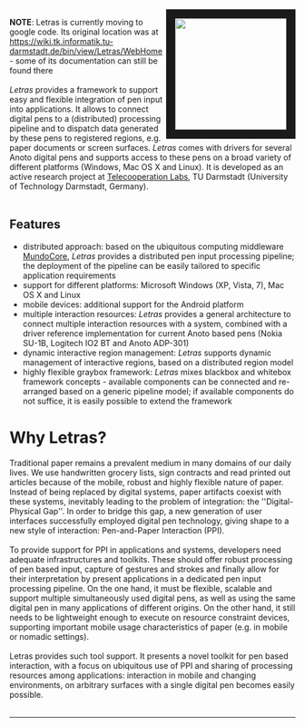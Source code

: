 <img src='http://letras.googlecode.com/git/doc/gfx/letras-umpc-medium.jpg' align='right' border='16' width='196' height='196'>

<b>NOTE</b>: Letras is currently moving to google code. Its original location was at <a href='https://wiki.tk.informatik.tu-darmstadt.de/bin/view/Letras/WebHome'>https://wiki.tk.informatik.tu-darmstadt.de/bin/view/Letras/WebHome</a> - some of its documentation can still be found there<br>
<br>
<i>Letras</i> provides a framework to support easy and flexible integration of pen input into applications. It allows to connect digital pens to a (distributed) processing pipeline and to dispatch data generated by these pens to registered regions, e.g. paper documents or screen surfaces. <i>Letras</i> comes with drivers for several Anoto digital pens and supports access to these pens on a broad variety of different platforms (Windows, Mac OS X and Linux). It is developed as an active research project at <a href='http://www.tk.informatik.tu-darmstadt.de'>Telecooperation Labs</a>, TU Darmstadt (University of Technology Darmstadt, Germany).<br>
<br>
<h2>Features</h2>
<ul><li>distributed approach: based on the ubiquitous computing middleware <a href='https://wiki.tk.informatik.tu-darmstadt.de/bin/view/Mundo/WebHome'>MundoCore</a>, <i>Letras</i> provides a distributed pen input processing pipeline; the deployment of the pipeline can be easily tailored to specific application requirements<br>
</li><li>support for different platforms: Microsoft Windows (XP, Vista, 7), Mac OS X and Linux<br>
</li><li>mobile devices: additional support for the Android platform<br>
</li><li>multiple interaction resources: <i>Letras</i> provides a general architecture to connect multiple interaction resources with a system, combined with a driver reference implementation for current Anoto based pens (Nokia SU-1B, Logitech IO2 BT and Anoto ADP-301)<br>
</li><li>dynamic interactive region management: <i>Letras</i> supports dynamic management of interactive regions, based on a distributed region model<br>
</li><li>highly flexible graybox framework: <i>Letras</i> mixes blackbox and whitebox framework concepts - available components can be connected and re-arranged based on a generic pipeline model; if available components do not suffice, it is easily possible to extend the framework</li></ul>


<h1>Why Letras?</h1>

Traditional paper remains a prevalent medium in many domains of our daily lives. We use handwritten grocery lists, sign contracts and read printed out articles because of the mobile, robust and highly flexible nature of paper. Instead of being replaced by digital systems, paper artifacts coexist with these systems, inevitably leading to the problem of integration: the ''Digital-Physical Gap''. In order to bridge this gap, a new generation of user interfaces successfully employed digital pen technology, giving shape to a new style of interaction: Pen-and-Paper Interaction (PPI).<br>
<br>
To provide support for PPI in applications and systems, developers need adequate infrastructures and toolkits. These should offer robust processing of pen based input, capture of gestures and strokes and finally allow for their interpretation by present applications in a dedicated pen input processing pipeline. On the one hand, it must be flexible, scalable and support multiple simultaneously used digital pens, as well as using the same digital pen in many applications of different origins. On the other hand, it still needs to be lightweight enough to execute on resource constraint devices, supporting important mobile usage characteristics of paper (e.g. in mobile or nomadic settings).<br>
<br>
Letras provides such tool support. It presents a novel toolkit for pen based interaction, with a focus on ubiquitous use of PPI and sharing of processing resources among applications: interaction in mobile and changing environments, on arbitrary surfaces with a single digital pen becomes easily possible.<br>
<br>
<hr />
